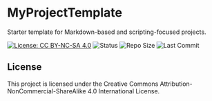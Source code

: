# MyProjectTemplate

Starter template for Markdown-based and scripting-focused projects.

[![License: CC BY-NC-SA 4.0](https://img.shields.io/badge/License-CC%20BY--NC--SA%204.0-lightgrey.svg)](https://creativecommons.org/licenses/by-nc-sa/4.0/)
![Status](https://img.shields.io/badge/status-active-brightgreen)
![Repo Size](https://img.shields.io/github/repo-size/Computer-Consultant/IT-Support-Toolkit)
![Last Commit](https://img.shields.io/github/last-commit/Computer-Consultant/IT-Support-Toolkit)

## License

This project is licensed under the Creative Commons Attribution-NonCommercial-ShareAlike 4.0 International License.
